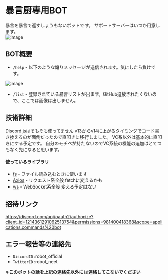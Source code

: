 # 暴言厨専用BOT
暴言を暴言で返すしょうもないボットです。
サポートサーバーはいつか用意します。<br>
![image](https://github.com/ROBOTofficial/BougenBOT/assets/101011695/7a930c64-fcc2-495c-8fb5-5c1456ab0212)

## BOT概要
- `/help` - 以下のような煽りメッセージが送信されます。気にしたら負けです。 <br>

![image](https://github.com/ROBOTofficial/BougenBOT/assets/101011695/0f233fa3-7ca6-4ef2-b69a-5df1f814efa0)
- `/list` - 登録されている暴言リストが出ます。GitHub追放されたくないので、ここでは画像は出しません。
## 技術詳細
Discord.jsはそもそも使ってません
v13からv14に上がるタイミングでコード書き換えるのが面倒だったので直叩きに移行しました。
VC系以外は基本的に直叩きにする予定です。
自分のモチベが持たないのでVC系統の機能の追加はとてつもなく先になると思います。
#### 使っているライブラリ
- [fs](https://nodejs.org/api/fs.html) - ファイル読み込むときに使います
- [Axios](https://www.npmjs.com/package/axios) - リクエスト系全般 fetchに変えるかも
- [ws](https://www.npmjs.com/package/ws) - WebSocket系全般 変える予定はない
## 招待リンク
https://discord.com/api/oauth2/authorize?client_id=1214361291062513754&permissions=981400418368&scope=applications.commands%20bot
## エラー報告等の連絡先
- `DiscordID:`robot_official
- `TwitterID:`robot_neet

**※このボットの話を上記の連絡先以外には連絡してこないでください**
